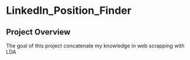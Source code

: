 # LinkedIn_Position_Finder

## Project Overview 
The goal of this project concatenate my knowledge in web scrapping with LDA
